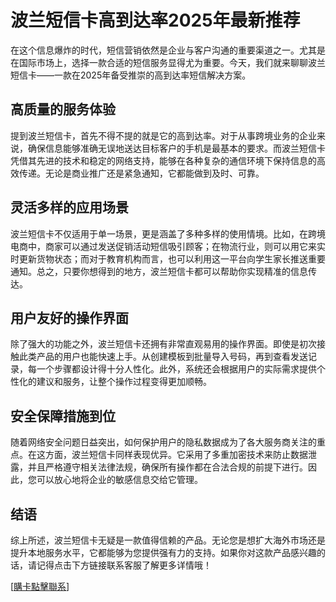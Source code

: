 # 波兰短信卡高到达率2025年最新推荐

在这个信息爆炸的时代，短信营销依然是企业与客户沟通的重要渠道之一。尤其是在国际市场上，选择一款合适的短信服务显得尤为重要。今天，我们就来聊聊波兰短信卡——一款在2025年备受推崇的高到达率短信解决方案。

## 高质量的服务体验

提到波兰短信卡，首先不得不提的就是它的高到达率。对于从事跨境业务的企业来说，确保信息能够准确无误地送达目标客户的手机是最基本的要求。而波兰短信卡凭借其先进的技术和稳定的网络支持，能够在各种复杂的通信环境下保持信息的高效传递。无论是商业推广还是紧急通知，它都能做到及时、可靠。

## 灵活多样的应用场景

波兰短信卡不仅适用于单一场景，更是涵盖了多种多样的使用情境。比如，在跨境电商中，商家可以通过发送促销活动短信吸引顾客；在物流行业，则可以用它来实时更新货物状态；而对于教育机构而言，也可以利用这一平台向学生家长推送重要通知。总之，只要你想得到的地方，波兰短信卡都可以帮助你实现精准的信息传达。

## 用户友好的操作界面

除了强大的功能之外，波兰短信卡还拥有非常直观易用的操作界面。即使是初次接触此类产品的用户也能快速上手。从创建模板到批量导入号码，再到查看发送记录，每一个步骤都设计得十分人性化。此外，系统还会根据用户的实际需求提供个性化的建议和服务，让整个操作过程变得更加顺畅。

## 安全保障措施到位

随着网络安全问题日益突出，如何保护用户的隐私数据成为了各大服务商关注的重点。在这方面，波兰短信卡同样表现优异。它采用了多重加密技术来防止数据泄露，并且严格遵守相关法律法规，确保所有操作都在合法合规的前提下进行。因此，您可以放心地将企业的敏感信息交给它管理。

## 结语

综上所述，波兰短信卡无疑是一款值得信赖的产品。无论您是想扩大海外市场还是提升本地服务水平，它都能够为您提供强有力的支持。如果你对这款产品感兴趣的话，请记得点击下方链接联系客服了解更多详情哦！

[[購卡點擊聯系](https://t.me/s/SXDXQF)]